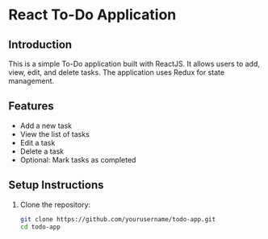 # React To-Do Application

## Introduction
This is a simple To-Do application built with ReactJS. It allows users to add, view, edit, and delete tasks. The application uses Redux for state management.

## Features
- Add a new task
- View the list of tasks
- Edit a task
- Delete a task
- Optional: Mark tasks as completed

## Setup Instructions
1. Clone the repository:
   ```bash
   git clone https://github.com/yourusername/todo-app.git
   cd todo-app
